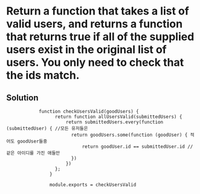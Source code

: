 # Return a function that takes a list of valid users, and returns a function that returns true if all of the supplied users exist in the original list of users. You only need to check that the ids match.


## Solution

                function checkUsersValid(goodUsers) {
                      return function allUsersValid(submittedUsers) {
                          return submittedUsers.every(function (submittedUser) { //모든 유저들은
                            return goodUsers.some(function (goodUser) { 적어도 goodUser들중
                                return goodUser.id == submittedUser.id //같은 아이디를 가진 애들만
                            })
                          })
                      };
                    }

                    module.exports = checkUsersValid
